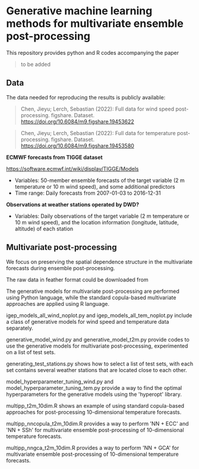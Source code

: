 # Generative machine learning methods for multivariate ensemble post-processing

This repository provides python and R codes accompanying the paper

> to be added

## Data

The data needed for reproducing the results is publicly available:

> Chen, Jieyu; Lerch, Sebastian (2022): Full data for wind speed post-processing. figshare. Dataset. https://doi.org/10.6084/m9.figshare.19453622 

> Chen, Jieyu; Lerch, Sebastian (2022): Full data for temperature post-processing. figshare. Dataset. https://doi.org/10.6084/m9.figshare.19453580 

**ECMWF forecasts from TIGGE dataset**

https://software.ecmwf.int/wiki/display/TIGGE/Models

- Variables: 50-member ensemble forecasts of the target variable (2 m temperature or 10 m wind speed), and some additional predictors
- Time range: Daily forecasts from 2007-01-03 to 2016-12-31

**Observations at weather stations operated by DWD?**

- Variables: Daily observations of the target variable (2 m temperature or 10 m wind speed), and the location information (longitude, latitude, altitude) of each station

## Multivariate post-processing

We focus on preserving the spatial dependence structure in the multivariate forecasts during ensemble post-processing. 

The raw data in feather format could be downloaded from

The generative models for multivariate post-processing are performed using Python language, while the standard
copula-based multivariate approaches are applied using R language.

igep_models_all_wind_noplot.py and igep_models_all_tem_noplot.py include a class of generative models for
wind speed and temperature data separately.

generative_model_wind.py and generative_model_t2m.py provide codes to use the generative models for multivariate
post-processing, experimented on a list of test sets.

generating_test_stations.py shows how to select a list of test sets, with each set contains several weather 
stations that are located close to each other.

model_hyperparameter_tuning_wind.py and model_hyperparameter_tuning_tem.py provide a way to find the optimal
hyperparameters for the generative models using the 'hyperopt' library.

multipp_t2m_10dim.R shows an example of using standard copula-based approaches for post-processing 
10-dimensional temperature forecasts.

multipp_nncopula_t2m_10dim.R provides a way to perform 'NN + ECC' and 'NN + SSh' for multivariate ensemble
post-processing of 10-dimensional temperature forecasts.

multipp_nngca_t2m_10dim.R provides a way to perform 'NN + GCA' for multivariate ensemble post-processing 
of 10-dimensional temperature forecasts.

